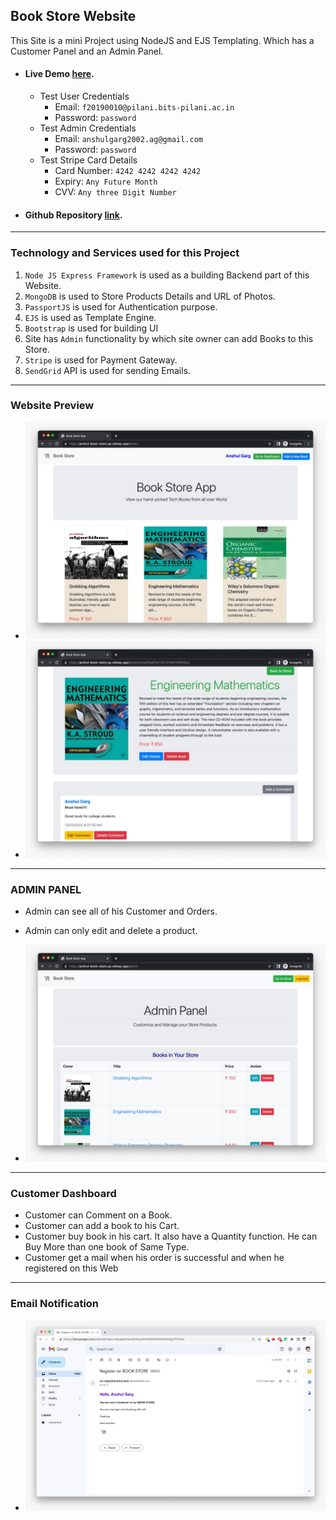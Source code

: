 ## Book Store Website

This Site is a mini Project using NodeJS and EJS Templating. Which has a Customer Panel and an Admin Panel.

- #### Live Demo [here](https://anshul-book-store.up.railway.app).
  - Test User Credentials
    - Email: `f20190010@pilani.bits-pilani.ac.in`
    - Password: `password`
  - Test Admin Credentials
    - Email: `anshulgarg2002.ag@gmail.com`
    - Password: `password`
  - Test Stripe Card Details
    - Card Number: `4242 4242 4242 4242`
    - Expiry: `Any Future Month`
    - CVV: `Any three Digit Number`
- #### Github Repository [link](https://github.com/4nshulGarg/Book-Store).

---

### Technology and Services used for this Project

1. `Node JS Express Framework` is used as a building Backend part of this Website.
2. `MongoDB` is used to Store Products Details and URL of Photos.
3. `PassportJS` is used for Authentication purpose.
4. `EJS` is used as Template Engine.
5. `Bootstrap` is used for building UI
6. Site has `Admin` functionality by which site owner can add Books to this Store.
7. `Stripe` is used for Payment Gateway.
8. `SendGrid` API is used for sending Emails.

---

### Website Preview

- <img src="./img/web-001.jpeg">
- <img src="./img/web-002.jpeg">

---

### ADMIN PANEL

- Admin can see all of his Customer and Orders.
- Admin can only edit and delete a product.

- <img src="./img/admin-001.jpeg">

---

### Customer Dashboard

- Customer can Comment on a Book.
- Customer can add a book to his Cart.
- Customer buy book in his cart. It also have a Quantity function. He can Buy More than one book of Same Type.
- Customer get a mail when his order is successful and when he registered on this Web

---

### Email Notification

- <img src="./img/email-001.jpeg">
